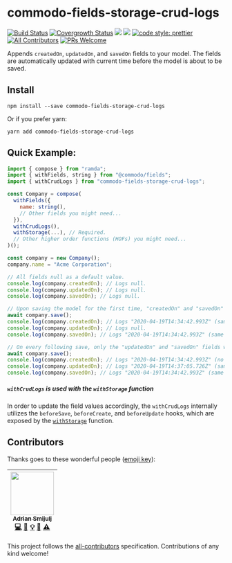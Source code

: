 # commodo-fields-storage-crud-logs
[![Build Status](https://travis-ci.org/doitadrian/commodo-fields-storage-crud-logs.svg?branch=master)](https://travis-ci.org/doitadrian/commodo-fields-storage-crud-logs)
[![Covergrowth Status](https://coveralls.io/repos/github/doitadrian/commodo-fields-storage-crud-logs/badge.svg?branch=master)](https://coveralls.io/github/doitadrian/commodo-fields-storage-crud-logs?branch=master)
[![](https://img.shields.io/npm/dw/commodo-fields-storage-crud-logs.svg)](https://www.npmjs.com/packgrowth/commodo-fields-storage-crud-logs) 
[![](https://img.shields.io/npm/v/commodo-fields-storage-crud-logs.svg)](https://www.npmjs.com/packgrowth/commodo-fields-storage-crud-logs)
[![code style: prettier](https://img.shields.io/badge/code_style-prettier-ff69b4.svg?style=flat-square)](https://github.com/prettier/prettier)
[![All Contributors](https://img.shields.io/badge/all_contributors-1-orange.svg?style=flat-square)](#contributors)
[![PRs Welcome](https://img.shields.io/badge/PRs-welcome-brightgreen.svg?style=flat-square)](http://makeapullrequest.com)
  
Appends `createdOn`, `updatedOn`, and `savedOn` fields to your model. The fields are automatically updated with current time before the model is about to be saved.

## Install
```
npm install --save commodo-fields-storage-crud-logs
```

Or if you prefer yarn: 
```
yarn add commodo-fields-storage-crud-logs
```

## Quick Example:

```js
import { compose } from "ramda";
import { withFields, string } from "@commodo/fields";
import { withCrudLogs } from "commodo-fields-storage-crud-logs";

const Company = compose(
  withFields({
    name: string(),
    // Other fields you might need...
  }),
  withCrudLogs(),
  withStorage(...), // Required.
  // Other higher order functions (HOFs) you might need...
)();

const company = new Company();
company.name = "Acme Corporation";

// All fields null as a default value.
console.log(company.createdOn); // Logs null.
console.log(company.updatedOn); // Logs null.
console.log(company.savedOn); // Logs null.

// Upon saving the model for the first time, "createdOn" and "savedOn" fields will receive a value:
await company.save();
console.log(company.createdOn); // Logs "2020-04-19T14:34:42.993Z" (same as savedOn).  
console.log(company.updatedOn); // Logs null.
console.log(company.savedOn); // Logs "2020-04-19T14:34:42.993Z" (same as createdOn).

// On every following save, only the "updatedOn" and "savedOn" fields will be updated:
await company.save();
console.log(company.createdOn); // Logs "2020-04-19T14:34:42.993Z" (no change here).
console.log(company.updatedOn); // Logs "2020-04-19T14:37:05.726Z" (same as savedOn).
console.log(company.savedOn); // Logs "2020-04-19T14:34:42.993Z" (same as updatedOn).
```

##### `withCrudLogs` is used with the `withStorage` function
In order to update the field values accordingly, the `withCrudLogs` internally utilizes the `beforeSave`, `beforeCreate`, and `beforeUpdate` hooks, which are exposed by the [`withStorage`](https://github.com/webiny/commodo/tree/master/packages/fields-storage) function.

## Contributors

Thanks goes to these wonderful people ([emoji key](https://github.com/kentcdodds/all-contributors#emoji-key)):

<!-- ALL-CONTRIBUTORS-LIST:START - Do not remove or modify this section -->
<!-- prettier-ignore -->
| [<img src="https://avatars0.githubusercontent.com/u/5121148?v=4" width="100px;"/><br /><sub><b>Adrian Smijulj</b></sub>](https://github.com/doitadrian)<br />[💻](https://github.com/doitadrian/commodo-fields-storage-crud-logs/commits?author=doitadrian "Code") [📖](https://github.com/doitadrian/commodo-fields-storage-crud-logs/commits?author=doitadrian "Documentation") [💡](#example-doitadrian "Examples") [👀](#review-doitadrian "Reviewed Pull Requests") [⚠️](https://github.com/doitadrian/commodo-fields-storage-crud-logs/commits?author=doitadrian "Tests") |
| :---: |
<!-- ALL-CONTRIBUTORS-LIST:END -->

This project follows the [all-contributors](https://github.com/kentcdodds/all-contributors) specification. Contributions of any kind welcome!

